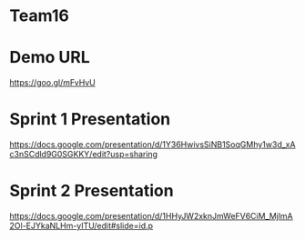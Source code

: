 # Team16

# Demo URL
https://goo.gl/mFvHvU

# Sprint 1 Presentation
https://docs.google.com/presentation/d/1Y36HwivsSiNB1SoqGMhy1w3d_xAc3nSCdld9G0SGKKY/edit?usp=sharing

# Sprint 2 Presentation
https://docs.google.com/presentation/d/1HHyJW2xknJmWeFV6CiM_MjlmA2Ol-EJYkaNLHm-yITU/edit#slide=id.p



